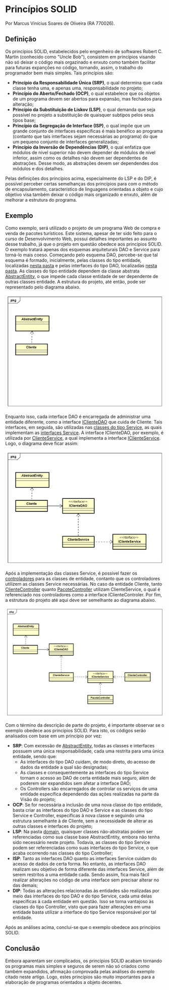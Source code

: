 # Princípios SOLID
Por Marcus Vinícius Soares de Oliveira (RA 770026).

## Definição

Os princípios SOLID, estabelecidos pelo engenheiro de softwares Robert C. Martin (conhecido como "Uncle Bob"), consistem em princípios visando não só deixar o código mais orgazinado e enxuto como também facilitar para futuras expanções no código, tornando, assim, o trabalho do programador bem mais simples. Tais princípios são:

- **Princípio da Responsabilidade Única (SRP)**, o qual determina que cada classe tenha uma, e apenas uma, responsabilidade no projeto;
- **Princípio do Aberto/Fechado (OCP)**, o qual estabelece que os objetos de um programa devem ser abertos para expansão, mas fechados para alteração;
- **Princípio da Substituição de Liskov (LSP)**, o qual demanda que seja possível no projeto a substituição de quaisquer subtipos pelos seus tipos base;
- **Princípio da Segregação de Interface (ISP)**, o qual impõe que um grande conjunto de interfaces específicas é mais benéfico ao programa (contanto que tais interfaces sejam necessárias ao programa) do que um pequeno conjunto de interfaces generalizadas;
- **Princípio da Inversão de Dependências (DIP)**, o qual enfatiza que módulos de nível superior não devem depender de módulos de nível inferior, assim como os detalhes não devem ser dependentes de abstrações. Desse modo, as abstrações devem ser dependendes dos módulos e dos detalhes.

Pelas definições dos princípios acima, especialmente do LSP e do DIP, é possível perceber certas semelhanças dos princípios para com o método de encapsulamento, característico de linguagens orientadas a objeto e cujo objetivo visa também deixar o código mais organizado e enxuto, além de melhorar a estrutura do programa.

## Exemplo

Como exemplo, será utilizado o projeto de um programa Web de compra e venda de pacotes turísticos. Este sistema, apesar de ter sido feito para o curso de Desenvolvimento Web, possui detalhes importantes ao assunto desse trabalho, já que o projeto em questão obedece aos princípios SOLID. O exemplo tratará apenas dos esquemas arquiteturais DAO e Service para torná-lo mais coeso.
Começando pelo esquema DAO, percebe-se que tal esquema é formado, inicialmente, pelas classes do tipo entidade, localizadas [nesta pasta](https://github.com/HotdogcNutela/Trabalho_POOa_4/tree/main/PacotesTuristicos/src/main/java/br/ufscar/dc/dsw/domain) e pelas interfaces do tipo DAO, localizadas [nesta pasta](https://github.com/HotdogcNutela/Trabalho_POOa_4/tree/main/PacotesTuristicos/src/main/java/br/ufscar/dc/dsw/dao). As classes do tipo entidade dependem da classe abstrata [AbstractEntity](https://github.com/HotdogcNutela/Trabalho_POOa_4/tree/main/PacotesTuristicos/src/main/java/br/ufscar/dc/dsw/domain), o que impede cada classe entidade de ser dependente de outras classes entidade. A estrutura do projeto, até então, pode ser representado pelo diagrama abaixo.

![Diagrama1](https://github.com/HotdogcNutela/Trabalho_POOa_4/blob/main/Esquema%20DAO_1.png)

Enquanto isso, cada interface DAO é encarregada de administrar uma entidade diferente, como a interface [IClienteDAO](https://github.com/HotdogcNutela/Trabalho_POOa_4/blob/main/PacotesTuristicos/src/main/java/br/ufscar/dc/dsw/dao/IClienteDAO.java) que cuida de Cliente. Tais interfaces, em seguida, são utilizadas nas [classes do tipo Service](https://github.com/HotdogcNutela/Trabalho_POOa_4/tree/main/PacotesTuristicos/src/main/java/br/ufscar/dc/dsw/service/impl), as quais implementam as [interfaces Service](https://github.com/HotdogcNutela/Trabalho_POOa_4/tree/main/PacotesTuristicos/src/main/java/br/ufscar/dc/dsw/service/spec). A interface IClienteDAO, por exemplo, é utilizada por [ClienteService](https://github.com/HotdogcNutela/Trabalho_POOa_4/blob/main/PacotesTuristicos/src/main/java/br/ufscar/dc/dsw/service/impl/ClienteService.java), a qual implementa a interface [IClienteService](https://github.com/HotdogcNutela/Trabalho_POOa_4/blob/main/PacotesTuristicos/src/main/java/br/ufscar/dc/dsw/service/spec/IClienteService.java). Logo, o diagrama deve ficar assim:

![Diagrama2](https://github.com/HotdogcNutela/Trabalho_POOa_4/blob/main/Esquema%20DAO_2.png)

Após a implementação das classes Service, é possível fazer os [controladores](https://github.com/HotdogcNutela/Trabalho_POOa_4/tree/main/PacotesTuristicos/src/main/java/br/ufscar/dc/dsw/controller) para as classes de entidade, contanto que os controladores utilizem as classes Service necessárias. No caso da entidade Cliente, tanto [ClienteController](https://github.com/HotdogcNutela/Trabalho_POOa_4/blob/main/PacotesTuristicos/src/main/java/br/ufscar/dc/dsw/controller/ClienteController.java) quanto [PacoteController](https://github.com/HotdogcNutela/Trabalho_POOa_4/blob/main/PacotesTuristicos/src/main/java/br/ufscar/dc/dsw/controller/PacoteController.java) utilizam ClienteService, o qual é referenciado nos controladores como a interface IClienteControler. Por fim, a estrutura do projeto até aqui deve ser semelhante ao diagrama abaixo.

![Diagrama3](https://github.com/HotdogcNutela/Trabalho_POOa_4/blob/main/Esquema%20DAO_3.png)

Com o término da descrição de parte do projeto, é importante observar se o exemplo obedece aos princípios SOLID. Para isto, os códigos serão analisados com base em um princípio por vez:

- **SRP**: Com excessão de [AbstractEntity](https://github.com/HotdogcNutela/Trabalho_POOa_4/tree/main/PacotesTuristicos/src/main/java/br/ufscar/dc/dsw/domain), todas as classes e interfaces possuem uma única responsabilidade, cada uma restrita para uma única entidade, sendo que:
  - As interfaces do tipo DAO cuidam, de modo direto, do acesso de dados da entidade a qual são designadas;
  - As classes e consequentemente as interfaces do tipo Service tornam o acesso ao DAO de certa entidade mais seguro, além de poderem ser expandidos sem afetar a interface DAO;
  - Os Controllers são encarregados de controlar os serviços de uma entidade específica dependendo das ações realizadas na parte da Visão do projeto;
- **OCP**: Se for necessária a inclusão de uma nova classe do tipo entidade, basta criar as interfaces do tipo DAO e Service e as classes do tipo Service e Controller, específicas à nova classe e seguindo uma estrutura semelhante à de Cliente, sem a necessidade de alterar as outras classes e interfaces do projeto;
- **LSP**: Na pasta [domain](https://github.com/HotdogcNutela/Trabalho_POOa_4/tree/main/PacotesTuristicos/src/main/java/br/ufscar/dc/dsw/domain), quaisquer classes não-abstratas podem ser referenciadas como sua classe base AbstractEntity, embora não tenha sido necessário neste projeto. Todavia, as classes do tipo Service podem ser referenciadas como suas interfaces do tipo Service, o que acaba ocorrendo nas classes do tipo Controller;
- **ISP**: Tanto as interfaces DAO quanto as interfaces Service cuidam do acesso de dados de certa forma. No entanto, as interfaces DAO realizam seu objetivo de forma diferente das interfaces Service, além de serem restritos a uma entidade cada. Sendo assim, fica mais fácil realizar alterações no código de uma interface sem precisar alterar no das demais;
- **DIP**: Todas as alterações relacionadas às entidades são realizadas por meio das interfaces do tipo DAO e do tipo Service, cada uma delas específicas à cada entidade em questão. Isso se torna vantajoso às classes do tipo Controller, visto que para fazer alterações em uma entidade basta utilizar a interface do tipo Service responsável por tal entidade.

Após as análises acima, conclui-se que o exemplo obedece aos princípios SOLID.

## Conclusão

Embora aparentam ser complicados, os princípios SOLID acabam tornando os programas mais simples e seguros de serem não só criados como também expandidos, afirmação comprovada pelas análises do exemplo citado neste artigo. Logo, estes princípios são muito importantes para a elaboração de programas orientados a objeto decentes.


